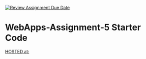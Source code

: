 [![Review Assignment Due Date](https://classroom.github.com/assets/deadline-readme-button-24ddc0f5d75046c5622901739e7c5dd533143b0c8e959d652212380cedb1ea36.svg)](https://classroom.github.com/a/7kKA03Up)
# WebApps-Assignment-5 Starter Code
[HOSTED at: ]( https://44-563-webapps-f23.github.io/44563-webapps-f23-assignment5-JammulaSriLaxmiSathwika/cities.html)